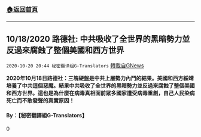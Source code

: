 ###  [:house:返回首頁](https://github.com/ourhimalayas/txt)
---

## 10/18/2020 路德社: 中共吸收了全世界的黑暗勢力並反過來腐蝕了整個美國和西方世界
`2020-10-20 20:44 秘密翻译组G-Translators` [轉載自GNews](https://gnews.org/zh-hant/436920/)

**2020年10月18日路德社：三塊硬盤是中共上層勢力內鬥的結果。美國和西方綏靖培養了中共這個惡魔。結果中共吸收了全世界的黑暗勢力並反過來腐蝕了整個美國和西方世界。這也是為什麼在病毒真相面前眾多國家遭受病毒重創，自己人民染病死亡而不敢發聲的真實原因！**



#### **By：【秘密翻譯組G-Translators】**

0
